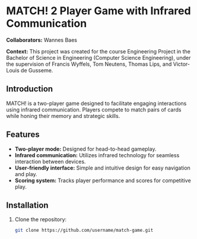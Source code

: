 # MATCH! 2 Player Game with Infrared Communication

**Collaborators:** Wannes Baes

**Context:** This project was created for the course Engineering Project in the Bachelor of Science in Engineering (Computer Science Engineering), under the supervision of Francis Wyffels, Tom Neutens, Thomas Lips, and Victor-Louis de Gusseme.

## Introduction

MATCH! is a two-player game designed to facilitate engaging interactions using infrared communication. Players compete to match pairs of cards while honing their memory and strategic skills.

## Features

- **Two-player mode:** Designed for head-to-head gameplay.
- **Infrared communication:** Utilizes infrared technology for seamless interaction between devices.
- **User-friendly interface:** Simple and intuitive design for easy navigation and play.
- **Scoring system:** Tracks player performance and scores for competitive play.

## Installation

1. Clone the repository:
   ```bash
   git clone https://github.com/username/match-game.git
